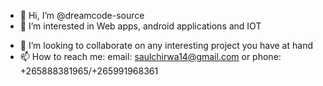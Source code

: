 - 👋 Hi, I’m @dreamcode-source
- 👀 I’m interested in Web apps, android applications and IOT
<!-- - 🌱 I’m currently learning  -->
- 💞️ I’m looking to collaborate on any interesting project you have at hand
- 📫 How to reach me: email: saulchirwa14@gmail.com or phone: +265888381965/+265991968361

<!---
dreamcode-source/dreamcode-source is a ✨ special ✨ repository because its `README.md` (this file) appears on your GitHub profile.
You can click the Preview link to take a look at your changes.
--->
